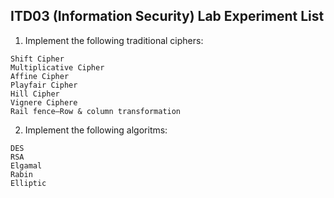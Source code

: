 ## ITD03 (Information Security) Lab Experiment List

1. Implement the following traditional ciphers:
```
Shift Cipher
Multiplicative Cipher
Affine Cipher
Playfair Cipher
Hill Cipher
Vignere Ciphere
Rail fence—Row & column transformation
```
2. Implement the following algoritms:
```
DES
RSA
Elgamal
Rabin
Elliptic
```
